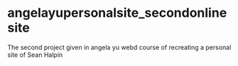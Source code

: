 # angelayupersonalsite_secondonlinesite
The second project given in angela yu webd course of recreating a personal site of Sean Halpin
